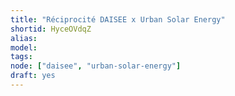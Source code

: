 ```yaml
---
title: "Réciprocité DAISEE x Urban Solar Energy"
shortid: HyceOVdqZ
alias:
model:
tags:
node: ["daisee", "urban-solar-energy"]
draft: yes
---
```

